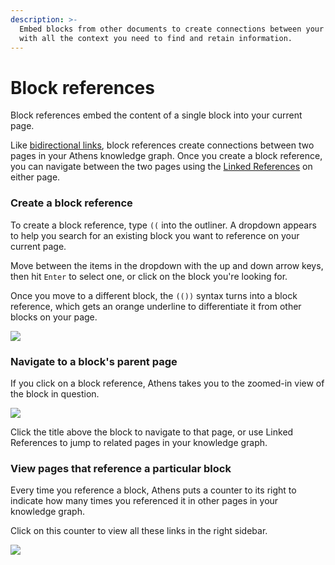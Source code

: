 ```yaml
---
description: >-
  Embed blocks from other documents to create connections between your pages
  with all the context you need to find and retain information.
---
```


# Block references

Block references embed the content of a single block into your current page. 

Like [bidirectional links](bidirectional-links.md), block references create connections between two pages in your Athens knowledge graph. Once you create a block reference, you can navigate between the two pages using the [Linked References](bidirectional-links.md#linked-references) on either page.

### Create a block reference

To create a block reference, type `((` into the outliner. A dropdown appears to help you search for an existing block you want to reference on your current page.

Move between the items in the dropdown with the up and down arrow keys, then hit `Enter` to select one, or click on the block you're looking for.

Once you move to a different block, the `(())` syntax turns into a block reference, which gets an orange underline to differentiate it from other blocks on your page.

![](../../../../.gitbook/assets/blocks_embed.png)

### Navigate to a block's parent page

If you click on a block reference, Athens takes you to the zoomed-in view of the block in question.

![](../../../../.gitbook/assets/block-reference_zoom.png)

Click the title above the block to navigate to that page, or use Linked References to jump to related pages in your knowledge graph.

### View pages that reference a particular block

Every time you reference a block, Athens puts a counter to its right to indicate how many times you referenced it in other pages in your knowledge graph.

Click on this counter to view all these links in the right sidebar.

![](../../../../.gitbook/assets/block-reference_links.png)

